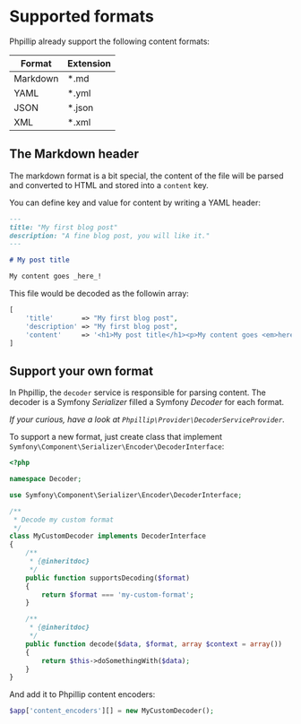 # Supported formats

Phpillip already support the following content formats:

Format   | Extension
-------- | ---------
Markdown | *.md
YAML     | *.yml
JSON     | *.json
XML      | *.xml

## The Markdown header

The markdown format is a bit special, the content of the file will be parsed and converted to HTML and stored into a `content` key.

You can define key and value for content by writing a YAML header:

``` markdown
---
title: "My first blog post"
description: "A fine blog post, you will like it."
---

# My post title

My content goes _here_!
```

This file would be decoded as the followin array:

``` php
[
    'title'       => "My first blog post",
    'description' => "My first blog post",
    'content'     => '<h1>My post title</h1><p>My content goes <em>here</em>!</p>'
]
```

## Support your own format

In Phpillip, the `decoder` service is responsible for parsing content.
The decoder is a Symfony _Serializer_ filled a Symfony _Decoder_ for each format.

_If your curious, have a look at `Phpillip\Provider\DecoderServiceProvider`._

To support a new format, just create class that implement `Symfony\Component\Serializer\Encoder\DecoderInterface`:

``` php
<?php

namespace Decoder;

use Symfony\Component\Serializer\Encoder\DecoderInterface;

/**
 * Decode my custom format
 */
class MyCustomDecoder implements DecoderInterface
{
    /**
     * {@inheritdoc}
     */
    public function supportsDecoding($format)
    {
        return $format === 'my-custom-format';
    }

    /**
     * {@inheritdoc}
     */
    public function decode($data, $format, array $context = array())
    {
        return $this->doSomethingWith($data);
    }
}
```

And add it to Phpillip content encoders:

``` php
$app['content_encoders'][] = new MyCustomDecoder();
```

